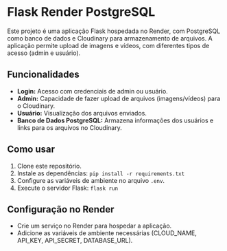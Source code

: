 # Flask Render PostgreSQL

Este projeto é uma aplicação Flask hospedada no Render, com PostgreSQL como banco de dados e Cloudinary para armazenamento de arquivos. A aplicação permite upload de imagens e vídeos, com diferentes tipos de acesso (admin e usuário).

## Funcionalidades

- **Login:** Acesso com credenciais de admin ou usuário.
- **Admin:** Capacidade de fazer upload de arquivos (imagens/vídeos) para o Cloudinary.
- **Usuário:** Visualização dos arquivos enviados.
- **Banco de Dados PostgreSQL:** Armazena informações dos usuários e links para os arquivos no Cloudinary.

## Como usar

1. Clone este repositório.
2. Instale as dependências: `pip install -r requirements.txt`
3. Configure as variáveis de ambiente no arquivo `.env`.
4. Execute o servidor Flask: `flask run`

## Configuração no Render

- Crie um serviço no Render para hospedar a aplicação.
- Adicione as variáveis de ambiente necessárias (CLOUD_NAME, API_KEY, API_SECRET, DATABASE_URL).
